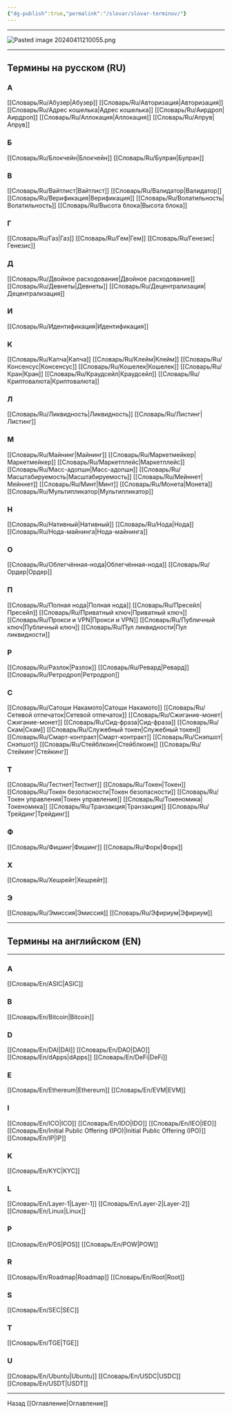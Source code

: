 ```yaml
---
{"dg-publish":true,"permalink":"/slovar/slovar-terminov/"}
---
```



---

![Pasted image 20240411210055.png](/img/user/Images/Pasted%20image%2020240411210055.png)

---

## Термины на русском (RU)

### A

[[Словарь/Ru/Абузер\|Абузер]]
[[Словарь/Ru/Авторизация\|Авторизация]]
[[Словарь/Ru/Адреc кошелька\|Адреc кошелька]]
[[Словарь/Ru/Аирдроп\|Аирдроп]]
[[Словарь/Ru/Аллокация\|Аллокация]]
[[Словарь/Ru/Апрув\|Апрув]]

### Б

[[Словарь/Ru/Блокчейн\|Блокчейн]]
[[Словарь/Ru/Булран\|Булран]]

### В

[[Словарь/Ru/Вайтлист\|Вайтлист]]
[[Словарь/Ru/Валидатор\|Валидатор]]
[[Словарь/Ru/Верификация\|Верификация]]
[[Словарь/Ru/Волатильность\|Волатильность]]
[[Словарь/Ru/Высота блока\|Высота блока]]

### Г

[[Словарь/Ru/Газ\|Газ]]
[[Словарь/Ru/Гем\|Гем]]
[[Словарь/Ru/Генезис\|Генезис]]

### Д

[[Словарь/Ru/Двойное расходование\|Двойное расходование]]
[[Словарь/Ru/Девнеты\|Девнеты]]
[[Словарь/Ru/Децентрализация\|Децентрализация]]

### И

[[Словарь/Ru/Идентификация\|Идентификация]]

### К

[[Словарь/Ru/Капча\|Капча]]
[[Словарь/Ru/Клейм\|Клейм]]
[[Словарь/Ru/Консенсус\|Консенсус]]
[[Словарь/Ru/Кошелек\|Кошелек]]
[[Словарь/Ru/Кран\|Кран]]
[[Словарь/Ru/Краудсейл\|Краудсейл]]
[[Словарь/Ru/Криптовалюта\|Криптовалюта]]

### Л

[[Словарь/Ru/Ликвидность\|Ликвидность]]
[[Словарь/Ru/Листинг\|Листинг]]

### М

[[Словарь/Ru/Майнинг\|Майнинг]]
[[Словарь/Ru/Маркетмейкер\|Маркетмейкер]]
[[Словарь/Ru/Маркетплейс\|Маркетплейс]]
[[Словарь/Ru/Масс-адопшн\|Масс-адопшн]]
[[Словарь/Ru/Масштабируемость\|Масштабируемость]]
[[Словарь/Ru/Мейннет\|Мейннет]]
[[Словарь/Ru/Минт\|Минт]]
[[Словарь/Ru/Монета\|Монета]]
[[Словарь/Ru/Мультипликатор\|Мультипликатор]]

### Н

[[Словарь/Ru/Нативный\|Нативный]]
[[Словарь/Ru/Нода\|Нода]]
[[Словарь/Ru/Нода-майнинга\|Нода-майнинга]]

### О

[[Словарь/Ru/Облегчённая-нода\|Облегчённая-нода]]
[[Словарь/Ru/Ордер\|Ордер]]

### П

[[Словарь/Ru/Полная нода\|Полная нода]]
[[Словарь/Ru/Пресейл\|Пресейл]]
[[Словарь/Ru/Приватный ключ\|Приватный ключ]]
[[Словарь/Ru/Прокси и VPN\|Прокси и VPN]]
[[Словарь/Ru/Публичный ключ\|Публичный ключ]]
[[Словарь/Ru/Пул ликвидности\|Пул ликвидности]]

### Р

[[Словарь/Ru/Разлок\|Разлок]]
[[Словарь/Ru/Ревард\|Ревард]]
[[Словарь/Ru/Ретродроп\|Ретродроп]]

### С

[[Словарь/Ru/Сатоши Накамото\|Сатоши Накамото]]
[[Словарь/Ru/Сетевой отпечаток\|Сетевой отпечаток]]
[[Словарь/Ru/Сжигание-монет\|Сжигание-монет]]
[[Словарь/Ru/Сид-фраза\|Сид-фраза]]
[[Словарь/Ru/Скам\|Скам]]
[[Словарь/Ru/Служебный токен\|Служебный токен]]
[[Словарь/Ru/Смарт-контракт\|Смарт-контракт]]
[[Словарь/Ru/Снэпшот\|Снэпшот]]
[[Словарь/Ru/Стейблкоин\|Стейблкоин]]
[[Словарь/Ru/Стейкинг\|Стейкинг]]

### Т

[[Словарь/Ru/Тестнет\|Тестнет]]
[[Словарь/Ru/Токен\|Токен]]
[[Словарь/Ru/Токен безопасности\|Токен безопасности]]
[[Словарь/Ru/Токен управления\|Токен управления]]
[[Словарь/Ru/Токеномика\|Токеномика]]
[[Словарь/Ru/Транзакция\|Транзакция]]
[[Словарь/Ru/Трейдинг\|Трейдинг]]

### Ф

[[Словарь/Ru/Фишинг\|Фишинг]]
[[Словарь/Ru/Форк\|Форк]]

### X

[[Словарь/Ru/Хешрейт\|Хешрейт]]

### Э

[[Словарь/Ru/Эмиссия\|Эмиссия]]
[[Словарь/Ru/Эфириум\|Эфириум]]

---

## Термины на английском (EN)

---

### A

[[Словарь/En/ASIC\|ASIC]]

### B

[[Словарь/En/Bitcoin\|Bitcoin]]

### D

[[Словарь/En/DAI\|DAI]]
[[Словарь/En/DAO\|DAO]]
[[Словарь/En/dApps\|dApps]]
[[Словарь/En/DeFi\|DeFi]]

### E

[[Словарь/En/Ethereum\|Ethereum]]
[[Словарь/En/EVM\|EVM]]

### I

[[Словарь/En/ICO\|ICO]]
[[Словарь/En/IDO\|IDO]]
[[Словарь/En/IEO\|IEO]]
[[Словарь/En/Initial Public Offering (IPO)\|Initial Public Offering (IPO)]]
[[Словарь/En/IP\|IP]]

### K

[[Словарь/En/KYC\|KYC]]

### L

[[Словарь/En/Layer-1\|Layer-1]]
[[Словарь/En/Layer-2\|Layer-2]]
[[Словарь/En/Linux\|Linux]]

### P

[[Словарь/En/POS\|POS]]
[[Словарь/En/POW\|POW]]

### R

[[Словарь/En/Roadmap\|Roadmap]]
[[Словарь/En/Root\|Root]]

### S

[[Словарь/En/SEC\|SEC]]

### T

[[Словарь/En/TGE\|TGE]]

### U

[[Словарь/En/Ubuntu\|Ubuntu]]
[[Словарь/En/USDC\|USDC]]
[[Словарь/En/USDT\|USDT]]

---

Назад [[Оглавление\|Оглавление]]
